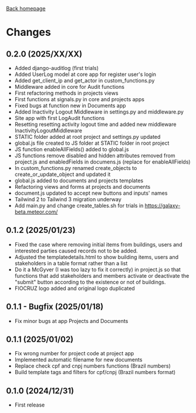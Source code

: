 [Back homepage](https://github.com/cthadeusantos/makemake)
# Changes

## 0.2.0 (2025/XX/XX)
* Added django-auditlog (first trials)
* Added UserLog model at core app for register user's login
* Added get_client_ip and get_actor in custom_functions.py
* Middleware added in core for Audit functions
* First refactoring methods in projects views
* First functions at signals.py in core and projects apps
* Fixed bugs at function new in Documents app
* Added Inactivity Logout Middleware in settings.py and middleware.py
* Site app with first LogAudit functions
* Resetting resetting activity logout time and added new middleware InactivityLogoutMiddleware
* STATIC folder added at root project and settings.py updated
* global.js file created to JS folder at STATIC folder in root project
* JS function enableAllFields() added to global.js
* JS functions remove disabled and hidden attributes removed from project.js and enabledFields in documens.js (replace for enableAllFields)
* In custom_functions.py renamed create_objects to create_or_update_object and updated it
* global.js added to documents and projects templates
* Refactoring views and forms at projects and documents
* document.js updated to accept new buttons and inputs' names
* Tailwind 2 to Tailwind 3 migration underway
* Add main.py and change create_tables.sh for trials in https://galaxy-beta.meteor.com/

## 0.1.2 (2025/01/23)
* Fixed the case where removing initial items from buildings, users and interested parties caused records not to be added.
* Adjusted the templatedetails.html to show building items, users and stakeholders in a table format rather than a list
* Do it a McGyver (I was too lazy to fix it correctly) in project.js so that functions that add stakeholders and members activate or deactivate the "submit" button according to the existence or not of buildings.
* FIOCRUZ logo added and original logo duplicated
  
## 0.1.1 - Bugfix (2025/01/18)
* Fix minor bugs at app Projects and Documents

## 0.1.1 (2025/01/02)
* Fix wrong number for project code at project app
* Implemented automatic filename for new documents
* Replace check cpf and cnpj numbers functions (Brazil numbers)
* Build template tags and filters for cpf/cnpj (Brazil numbers format)

## 0.1.0 (2024/12/31)
* First release